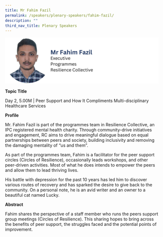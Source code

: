 ```yaml
---
title: Mr Fahim Fazil
permalink: /speakers/plenary-speakers/fahim-fazil/
description: ""
third_nav_title: Plenary Speakers
---
```

<div style="display: flex; flex-wrap: wrap;">
  <div style="flex-basis: 100%; max-width: 100%;">
    <img alt="track speakers 1" src="/images/SpeakersPhoto/fahimfazil.png">
  </div>
</div>

<b>Topic Title</b>

<p id="left">Day 2, 5.00M | Peer Support and How It Compliments Multi-disciplinary Healthcare Services</p>

<b>Profile</b>

Mr. Fahim Fazil is part of the programmes team in Resilience Collective, an IPC registered mental health charity. Through community-drive initiatives and engagement, RC aims to drive meaningful dialogue based on equal partnerships between peers and society, building inclusivity and removing the damaging mentality of “us and them”. 

As part of the programmes team, Fahim is a facilitator for the peer support circles (Circles of Resilience), occasionally leads workshops, and other peer-driven activities. Most of what he does intends to empower the peers and allow them to lead thriving lives. 

His battle with depression for the past 10 years has led him to discover various routes of recovery and has sparked the desire to give back to the community. On a personal note, he is an avid writer and an owner to a beautiful cat named Lucky. 

<b>Abstract</b>

Fahim shares the perspective of a staff member who runs the peers support group meetings (Circles of Resilience). This sharing hopes to bring across the benefits of peer support, the struggles faced and the potential points of improvement.